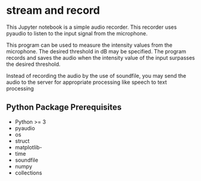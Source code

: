 # stream and record

This Jupyter notebook is a simple audio recorder. This recorder uses pyaudio to listen to the input signal from the microphone. 

This program can be used to measure the intensity values from the microphone. The desired threshold in dB may be specified. The program records and saves the audio when the intensity value of the input surpasses the desired threshold. 

Instead of recording the audio by the use of soundfile, you may send the audio to the server for appropriate processing like speech to text processing


## Python Package Prerequisites
- Python >= 3
- pyaudio
- os
- struct
- matplotlib-
- time
- soundfile
- numpy
- collections
